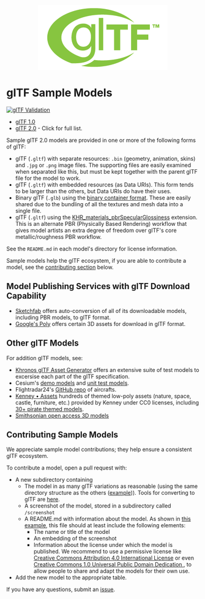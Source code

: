 <p align="center">
<img src="https://raw.githubusercontent.com/KhronosGroup/glTF/master/specification/figures/gltf.png">
</p>

# glTF Sample Models

[![glTF Validation](https://github.com/KhronosGroup/glTF-Sample-Models/workflows/glTF%20Validation/badge.svg?branch=master)](https://github.com/KhronosGroup/glTF-Sample-Models/actions)

- [glTF 1.0](1.0)
- [glTF 2.0](2.0) - Click for full list.

Sample glTF 2.0 models are provided in one or more of the following forms of glTF:

* glTF (`.gltf`) with separate resources: `.bin` (geometry, animation, skins) and `.jpg` or `.png` image files.  The supporting files are easily examined when separated like this, but must be kept together with the parent glTF file for the model to work.
* glTF (`.gltf`) with embedded resources (as Data URIs).  This form tends to be larger than the others, but Data URIs do have their uses.
* Binary glTF (`.glb`) using the [binary container format](https://github.com/KhronosGroup/glTF/blob/master/specification/2.0/README.md#glb-file-format-specification).  These are easily shared due to the bundling of all the textures and mesh data into a single file.
* glTF (`.gltf`) using the [KHR_materials_pbrSpecularGlossiness](https://github.com/KhronosGroup/glTF/tree/master/extensions/2.0/Khronos/KHR_materials_pbrSpecularGlossiness) extension.  This is an alternate PBR (Physically Based Rendering) workflow that gives model artists an extra degree of freedom over glTF's core metallic/roughness PBR workflow.

See the `README.md` in each model's directory for license information.

Sample models help the glTF ecosystem, if you are able to contribute a model, see the [contributing section](#contributing-sample-models) below.

## Model Publishing Services with glTF Download Capability

* [Sketchfab](https://sketchfab.com/features/gltf) offers auto-conversion of all of its downloadable models, including PBR models, to glTF format.
* [Google's Poly](https://poly.google.com/) offers certain 3D assets for download in glTF format.

## Other glTF Models

For addition glTF models, see:

* [Khronos glTF Asset Generator](https://github.com/KhronosGroup/glTF-Asset-Generator) offers an extensive suite of test models to excersise each part of the glTF specification.
* Cesium's [demo models](https://github.com/AnalyticalGraphicsInc/cesium/tree/master/Apps/SampleData/models) and [unit test models](https://github.com/AnalyticalGraphicsInc/cesium/tree/master/Specs/Data/Models).
* Flightradar24's [GitHub repo](https://github.com/kalmykov/fr24-3d-models) of aircrafts.
* [Kenney • Assets](https://kenney.nl/assets?q=3d) hundreds of themed low-poly assets (nature, space, castle, furniture, etc.) provided by Kenney under CC0 licenses, including [30+ pirate themed models](https://kenney.nl/assets/pirate-kit).
* [Smithsonian open access 3D models](https://3d.si.edu/cc0?edan_q=*:*&edan_fq[]=online_media_type:%223D+Images%22)

## Contributing Sample Models

We appreciate sample model contributions; they help ensure a consistent glTF ecosystem.

To contribute a model, open a pull request with:
* A new subdirectory containing
   * The model in as many glTF variations as reasonable (using the same directory structure as the others ([example](2.0/Box))). Tools for converting to glTF are [here](https://github.com/KhronosGroup/glTF#converters).
   * A screenshot of the model, stored in a subdirectory called `/screenshot`
   * A README.md with information about the model. As shown in [this example](https://raw.githubusercontent.com/KhronosGroup/glTF-Sample-Models/master/2.0/Box/README.md), this file should at least include the following elements:
      * The name or title of the model
      * An embedding of the screenshot
      * Information about the license under which the model is published. We recommend to use a permissive license like [Creative Commons Attribution 4.0 International License](http://creativecommons.org/licenses/by/4.0/) or even [Creative Commons 1.0 Universal Public Domain Dedication ](http://creativecommons.org/publicdomain/zero/1.0/), to allow people to share and adapt the models for their own use.    
* Add the new model to the appropriate table.

If you have any questions, submit an [issue](https://github.com/KhronosGroup/glTF-Sample-Models/issues).
